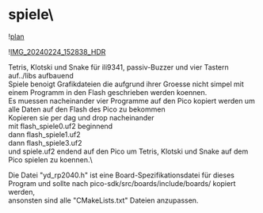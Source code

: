 # spiele\
\![plan](https://github.com/momefilo/spiele/assets/106985138/4dd519e5-7a16-4187-b53d-0a67e48bf4a7)

\![IMG_20240224_152838_HDR](https://github.com/momefilo/spiele/assets/106985138/540b0601-ce5b-4ee6-b251-288765e06c47)

Tetris, Klotski und Snake für ili9341, passiv-Buzzer und vier Tastern\
auf../libs aufbauend\
Spiele benoigt Grafikdateien die aufgrund ihrer Groesse nicht simpel mit einem Programm in den Flash geschrieben werden koennen.\
Es muessen nacheinander vier Programme auf den Pico kopiert werden um alle Daten auf den Flash des Pico zu bekommen \
Kopieren sie per dag und drop nacheinander \
mit flash_spiele0.uf2 beginnend \
dann flash_spiele1.uf2 \
dann flash_spiele3.uf2 \
und spiele.uf2 endend auf den Pico um Tetris, Klotski und Snake auf dem Pico spielen zu koennen.\

Die Datei "yd_rp2040.h" ist eine Board-Spezifikationsdatei für dieses Program
und sollte nach pico-sdk/src/boards/include/boards/ kopiert werden, \
ansonsten sind alle "CMakeLists.txt" Dateien anzupassen.
